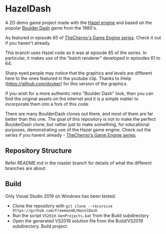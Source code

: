 # HazelDash
A 2D demo game project made with the [Hazel engine](https://github.com/TheCherno/Hazel) and based on the popular [Boulder Dash](https://boulder-dash.com) game from the 1980's.

As featured in episode 65 of [TheCherno's Game Engine series](https://www.youtube.com/playlist?list=PLlrATfBNZ98dC-V-N3m0Go4deliWHPFwT).  Check it out if you haven't already.

This branch uses Hazel code as it was at episode 65 of the series.  In particular, it makes use of the "batch renderer" developed in episodes 61 to 64.

Sharp eyed people may notice that the graphics and levels are different here to the ones featured in the youtube clip.  Thanks to iHelp (https://github.com/dovker) for this version of the  graphics.

If you wish for a more authentic retro "Boulder Dash" look, then you can find the original assets on the internet and it is a simple matter to incorporate them into a fork of this code. 

There are many BoulderDash clones out there, and most of them are far better than this one.  The goal of this repository is not to make the perfect BoulderDash clone, but rather just to make something, for educational purposes, demonstrating use of the Hazel game engine.  Check out the series if you havent already - [TheCherno's Game Engine series](https://www.youtube.com/playlist?list=PLlrATfBNZ98dC-V-N3m0Go4deliWHPFwT).


## Repository Structure
Refer README.md in the master branch for details of what the different branches are about.

## Build
Only Visual Studio 2019 on Windows has been tested.

* Clone the repository with `git clone --recursive https://github.com/Freeman40/HazelDash`
* Run the script `VS2019-GenProjects.bat` from the Build subdirectory
* Open the generated VS2019 solution file from the Build/VS2019 subdirectory.  Build project.
